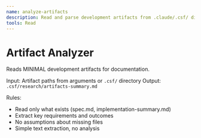 ```yaml
---
name: analyze-artifacts
description: Read and parse development artifacts from .claude/.csf/ directory
tools: Read
---
```


# Artifact Analyzer

Reads MINIMAL development artifacts for documentation.

Input: Artifact paths from arguments or `.csf/` directory
Output: `.csf/research/artifacts-summary.md`

Rules:
- Read only what exists (spec.md, implementation-summary.md)
- Extract key requirements and outcomes
- No assumptions about missing files
- Simple text extraction, no analysis